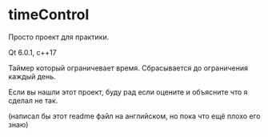 # timeControl
Просто проект для практики. 

Qt 6.0.1, c++17

Таймер который ограничевает время. Сбрасывается до ограничения каждый день.

Если вы нашли этот проект, буду рад если оцените и объясните что я сделал не так.

(написал бы этот readme файл на английском, но пока что ещё плохо его знаю)
